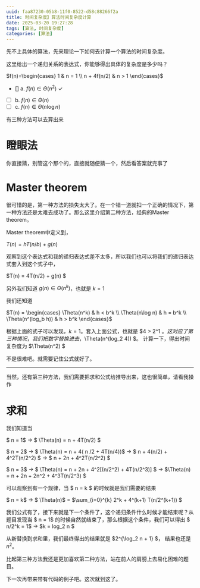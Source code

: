 ```yaml
---
uuid: faa87230-05b8-11f0-8522-d58c88266f2a
title: 时间复杂度】算法时间复杂度计算
date: 2025-03-20 19:27:28
tags: [算法, 时间复杂度]
categories: [算法]
---
```

先不上具体的算法，先来理论一下如何去计算一个算法的时间复杂度。

这里给出一个递归关系的表达式，你能够得出具体的复杂度是多少吗？

$f(n)=\begin{cases} 1 & n = 1 \\ n + 4f(n/2) & n > 1 \end{cases}$

- [] a. $f(n) \in \Theta(n^2)$ ✓
- [ ] b. $f(n) \in \Theta(n)$
- [ ] c. $f(n) \in \Theta(n \log n)$

有三种方法可以去算出来

# 瞪眼法

你直接猜，别管这个那个的，直接就随便猜一个，然后看答案就完事了

# Master theorem

很可惜的是，第一种方法的损失太大了。在一个错一道就扣一个正确的情况下，第一种方法还是太难去成功了。那么这里介绍第二种方法，经典的Master theorem。

Master theorem中定义到，

$T(n)=hT( n/b ) + g(n)$

观察到这个表达式和我的递归表达式差不太多，所以我们也可以将我们的递归表达式套入到这个式子中，

$T(n) = 4T(n/2) + g(n) $

另外我们知道 $g(n) \in \Theta(n^k)$，也就是 $k=1$

我们还知道

$T(n) = \begin{cases}
\Theta(n^k) & h < b^k \\
\Theta(n\log n) & h = b^k \\
\Theta(n^(log_b h)) & h > b^k
\end{cases}$

根据上面的式子可以发现，$k= 1$。套入上面公式，也就是 $4 > 2^1 $。这对应了第三种情况，我们把数字替换进去，$\Theta(n^(log_2 4)) $。 计算一下，得出时间复杂度为 $\Theta(n^2) $

不是很难吧。就需要记住公式就好了。

---

当然，还有第三种方法，我们需要把求和公式给推导出来，这也很简单，请看我操作

# 求和

我们知道当 

$ n = 1$  -> $ \Theta(n) = n + 4T(n/2) $ 

$ n = 2$ -> $ \Theta(n) = n + 4( n /2 + 4T(n/4))$ -> $ n + 4(n/2) + 4^2T(n/2^2) $ -> $ n + 2n + 4^2T(n/2^2) $

$ n = 3$ -> $ \Theta(n) = n + 2n + 4^2[(n/2^2) + 4T(n/2^3)] $ -> $\Theta(n) = n + 2n + 2n^2 + 4^3T(n/2^3) $

可以观察到有一个规律，当 $ n = k $ 的时候就是我们需要的结果

$ n = k$ -> $ \Theta(n)$ = $\sum_{i=0}^{k} 2^k + 4^(k+1) T(n/2^(k+1)) $

我们公式有了，接下来就是下一个条件了，这个递归条件什么时候才能结束呢？从题目发现当 $ n = 1$ 的时候自然就结束了，那么根据这个条件，我们可以得出 $ n/2^k = 1$ -> $k = log_2 n $

从新替换到求和里，我们最终得出的结果就是 $2^{\log_2 n + 1} $， 结果也还是 $n^2$。

比起第三种方法我还是更加喜欢第二种方法，站在前人的肩膀上去易化困难的题目。

下一次再带来带有代码的例子吧。这次就到这了。